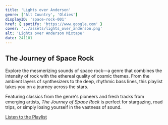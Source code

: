 ```yaml
---
title: 'Lights over Anderson'
genre: ['Alt Country', 'Oldies']
displayID: 'space-rock-001'
href: { spotify: 'https://www.google.com' }
cover: '../assets/lights_over_anderson.png'
alt: 'Lights over Anderson Mixtape'
date: 241101
---
```


## The Journey of Space Rock

Explore the mesmerizing sounds of space rock—a genre that combines the intensity of rock with the ethereal quality of cosmic themes. From the ambient layers of synthesizers to the deep, rhythmic bass lines, this playlist takes you on a journey across the stars.

Featuring classics from the genre's pioneers and fresh tracks from emerging artists, _The Journey of Space Rock_ is perfect for stargazing, road trips, or simply losing yourself in the vastness of sound.

[Listen to the Playlist](https://example.com/space-rock-playlist)
